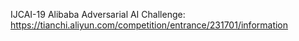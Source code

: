 IJCAI-19 Alibaba Adversarial AI Challenge: https://tianchi.aliyun.com/competition/entrance/231701/information
